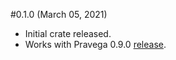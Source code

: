 #0.1.0 (March 05, 2021)
* Initial crate released.
* Works with Pravega 0.9.0 [release](https://github.com/pravega/pravega/releases/tag/v0.9.0).